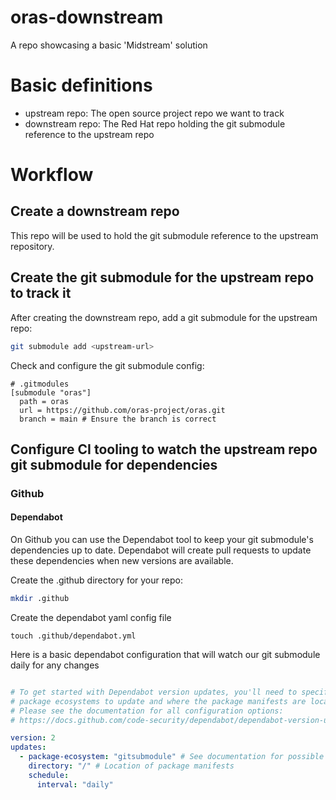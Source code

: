 # oras-downstream
A repo showcasing a basic 'Midstream' solution

# Basic definitions
- upstream repo: The open source project repo we want to track
- downstream repo: The Red Hat repo holding the git submodule reference to the upstream repo

# Workflow
## Create a downstream repo
This repo will be used to hold the git submodule reference to the upstream repository.

## Create the git submodule for the upstream repo to track it
After creating the downstream repo, add a git submodule for the upstream repo:
```bash
git submodule add <upstream-url>
```

Check and configure the git submodule config:
```
# .gitmodules
[submodule "oras"]
  path = oras
  url = https://github.com/oras-project/oras.git
  branch = main # Ensure the branch is correct
```

## Configure CI tooling to watch the upstream repo git submodule for dependencies
### Github
#### Dependabot
On Github you can use the Dependabot tool to keep your git submodule's dependencies up to date.
Dependabot will create pull requests to update these dependencies when new versions are available.

Create the .github directory for your repo:
```bash
mkdir .github
```

Create the dependabot yaml config file
```
touch .github/dependabot.yml
```

Here is a basic dependabot configuration that will watch our git submodule daily for any changes
```yaml

# To get started with Dependabot version updates, you'll need to specify which
# package ecosystems to update and where the package manifests are located.
# Please see the documentation for all configuration options:
# https://docs.github.com/code-security/dependabot/dependabot-version-updates/configuration-options-for-the-dependabot.yml-file

version: 2
updates:
  - package-ecosystem: "gitsubmodule" # See documentation for possible values
    directory: "/" # Location of package manifests
    schedule:
      interval: "daily"
```
